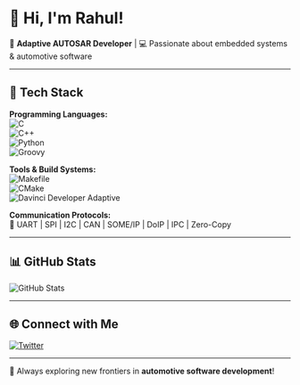# 👋 Hi, I'm Rahul!  

🚗 **Adaptive AUTOSAR Developer** | 💻 Passionate about embedded systems & automotive software  

---

## 🔧 Tech Stack  

**Programming Languages:**  
![C](https://img.shields.io/badge/-C-00599C?style=flat&logo=c&logoColor=white)  
![C++](https://img.shields.io/badge/-C++-00599C?style=flat&logo=c%2B%2B&logoColor=white)  
![Python](https://img.shields.io/badge/-Python-3776AB?style=flat&logo=python&logoColor=white)  
![Groovy](https://img.shields.io/badge/-Groovy-4298B8?style=flat&logo=apache-groovy&logoColor=white)  

**Tools & Build Systems:**  
![Makefile](https://img.shields.io/badge/-Makefile-064F8C?style=flat)  
![CMake](https://img.shields.io/badge/-CMake-064F8C?style=flat&logo=cmake&logoColor=white)  
![Davinci Developer Adaptive](https://img.shields.io/badge/-Davinci_Developer_Adaptive-007ACC?style=flat)  

**Communication Protocols:**  
🛜 UART | SPI | I2C | CAN | SOME/IP | DoIP | IPC | Zero-Copy  

---

## 📊 GitHub Stats  

![GitHub Stats](https://github-readme-streak-stats.herokuapp.com/?user=AllureRahul&theme=tokyonight)

---

## 🌐 Connect with Me  

[![Twitter](https://img.shields.io/badge/Twitter-1DA1F2?style=flat&logo=twitter&logoColor=white)](https://x.com/AllureRahul)  

---

🚀 Always exploring new frontiers in **automotive software development**!
